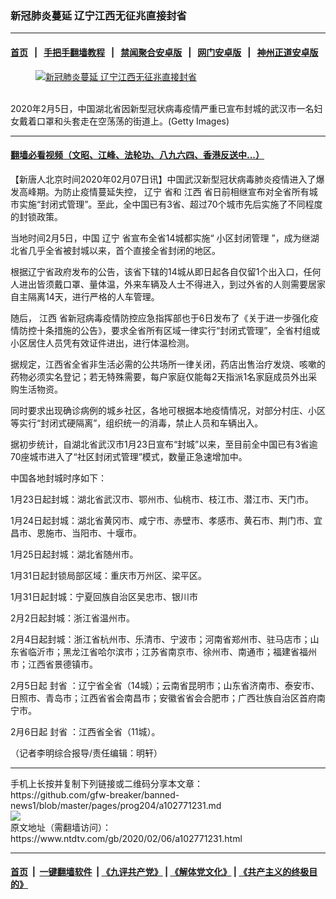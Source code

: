 ### 新冠肺炎蔓延 辽宁江西无征兆直接封省
------------------------

#### [首页](https://github.com/gfw-breaker/banned-news1/blob/master/README.md) &nbsp;&nbsp;|&nbsp;&nbsp; [手把手翻墙教程](https://github.com/gfw-breaker/guides/wiki) &nbsp;&nbsp;|&nbsp;&nbsp; [禁闻聚合安卓版](https://github.com/gfw-breaker/bn-android) &nbsp;&nbsp;|&nbsp;&nbsp; [网门安卓版](https://github.com/oGate2/oGate) &nbsp;&nbsp;|&nbsp;&nbsp; [神州正道安卓版](https://github.com/SzzdOgate/update) 



<div><div class="featured_image">
 <a href="https://i.ntdtv.com/assets/uploads/2020/02/GettyImages-1198805612.jpg" target="_blank">
  <figure>
   <img alt="新冠肺炎蔓延 辽宁江西无征兆直接封省" src="https://i.ntdtv.com/assets/uploads/2020/02/GettyImages-1198805612-800x450.jpg"/>
  </figure><br/>
 </a>
 <span class="caption">
  2020年2月5日，中国湖北省因新型冠状病毒疫情严重已宣布封城的武汉市一名妇女戴着口罩和头套走在空荡荡的街道上。(Getty Images)
 </span>
</div>
</div><hr/>

#### [翻墙必看视频（文昭、江峰、法轮功、八九六四、香港反送中...）](https://github.com/gfw-breaker/banned-news1/blob/master/pages/link3.md)

<div><div class="post_content" itemprop="articleBody">
 <p>
  【新唐人北京时间2020年02月07日讯】中国武汉新型冠状病毒肺炎疫情进入了爆发高峰期。为防止疫情蔓延失控，
  <ok href="https://www.ntdtv.com/gb/辽宁.htm">
   辽宁
  </ok>
  省和
  <ok href="https://www.ntdtv.com/gb/江西.htm">
   江西
  </ok>
  省日前相继宣布对全省所有城市实施“封闭式管理”。至此，全中国已有3省、超过70个城市先后实施了不同程度的封锁政策。
 </p>
 <p>
  当地时间2月5日，中国
  <ok href="https://www.ntdtv.com/gb/辽宁.htm">
   辽宁
  </ok>
  省宣布全省14城都实施“
  <ok href="https://www.ntdtv.com/gb/小区封闭管理.htm">
   小区封闭管理
  </ok>
  ”，成为继湖北省几乎全省被封城以来，首个直接全省封闭的地区。
 </p>
 <p>
  根据辽宁省政府发布的公告，该省下辖的14城从即日起各自仅留1个出入口，任何人进出皆须戴口罩、量体温，外来车辆及人士不得进入，到过外省的人则需要居家自主隔离14天，进行严格的人车管理。
 </p>
 <p>
  随后，
  <ok href="https://www.ntdtv.com/gb/江西.htm">
   江西
  </ok>
  省新冠病毒疫情防控应急指挥部也于6日发布了《关于进一步强化疫情防控十条措施的公告》，要求全省所有区域一律实行“封闭式管理”，全省村组或小区居住人员凭有效证件进出，进行体温检测。
 </p>
 <p>
  据规定，江西省全省非生活必需的公共场所一律关闭，药店出售治疗发烧、咳嗽的药物必须实名登记；若无特殊需要，每户家庭仅能每2天指派1名家庭成员外出采购生活物资。
 </p>
 <p>
  同时要求出现确诊病例的城乡社区，各地可根据本地疫情情况，对部分村庄、小区等实行“封闭式硬隔离”，组织统一的消毒，禁止人员和车辆出入。
 </p>
 <p>
  据初步统计，自湖北省武汉市1月23日宣布“封城”以来，至目前全中国已有3省逾70座城市进入了“社区封闭式管理”模式，数量正急速增加中。
 </p>
 <p>
  中国各地封城时序如下：
 </p>
 <p>
  1月23日起封城：湖北省武汉市、鄂州市、仙桃市、枝江市、潜江市、天门市。
 </p>
 <p>
  1月24日起封城：湖北省黄冈市、咸宁市、赤壁市、孝感市、黄石市、荆门市、宜昌市、恩施市、当阳市、十堰市。
 </p>
 <p>
  1月25日起封城：湖北省随州市。
 </p>
 <p>
  1月31日起封锁局部区域：重庆市万州区、梁平区。
 </p>
 <p>
  1月31日起封城：宁夏回族自治区吴忠市、银川市
 </p>
 <p>
  2月2日起封城：浙江省温州市。
 </p>
 <p>
  2月4日起封城：浙江省杭州市、乐清市、宁波市；河南省郑州市、驻马店市；山东省临沂市；黑龙江省哈尔滨市；江苏省南京市、徐州市、南通市；福建省福州市；江西省景德镇市。
 </p>
 <p>
  2月5日起
  <ok href="https://www.ntdtv.com/gb/封省.htm">
   封省
  </ok>
  ：辽宁省全省（14城）；云南省昆明市；山东省济南市、泰安市、日照市、青岛市；江西省省会南昌市；安徽省省会合肥市；广西壮族自治区首府南宁市。
 </p>
 <p>
  2月6日起
  <ok href="https://www.ntdtv.com/gb/封省.htm">
   封省
  </ok>
  ：江西省全省（11城）。
 </p>
 <p>
  （记者李明综合报导/责任编辑：明轩）
 </p>
 <div class="single_ad">
 </div>
</div>
</div>
<hr/>
手机上长按并复制下列链接或二维码分享本文章：<br/>
https://github.com/gfw-breaker/banned-news1/blob/master/pages/prog204/a102771231.md <br/>
<a href='https://github.com/gfw-breaker/banned-news1/blob/master/pages/prog204/a102771231.md'><img src='https://github.com/gfw-breaker/banned-news1/blob/master/pages/prog204/a102771231.md.png'/></a> <br/>
原文地址（需翻墙访问）：https://www.ntdtv.com/gb/2020/02/06/a102771231.html


------------------------
#### [首页](https://github.com/gfw-breaker/banned-news1/blob/master/README.md) &nbsp;|&nbsp; [一键翻墙软件](https://github.com/gfw-breaker/nogfw/blob/master/README.md) &nbsp;| [《九评共产党》](https://github.com/gfw-breaker/9ping.md/blob/master/README.md#九评之一评共产党是什么) | [《解体党文化》](https://github.com/gfw-breaker/jtdwh.md/blob/master/README.md) | [《共产主义的终极目的》](https://github.com/gfw-breaker/gczydzjmd.md/blob/master/README.md)


<img src='http://gfw-breaker.win/banned-news/pages/prog204/a102771231.md' width='0px' height='0px'/>
